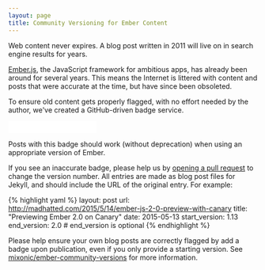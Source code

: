 ```yaml
---
layout: page
title: Community Versioning for Ember Content
---
```


Web content never expires. A blog post written in 2011 will live on in search
engine results for years.

[Ember.js](http://emberjs.com/), the JavaScript framework for ambitious apps, has already been
around for several years. This means the Internet is littered with content
and posts that were accurate at the time, but have since been obsoleted.

To ensure old content gets properly flagged, with no effort needed by the
author, we've created a GitHub-driven badge service.

<iframe width="178" height="24" style="border:0px" src="/ember-community-versions/2015/05/13/previewing-ember-2-0-on-canary.html"></iframe>

Posts with this badge should work (without deprecation) when using an appropriate
version of Ember.

If you see an inaccurate badge, please help us by
[opening a pull request](https://github.com/mixonic/ember-community-versions)
to change the version number. All entries are made as blog post files for
Jekyll, and should include the URL of the original entry. For example:

{% highlight yaml %}
layout: post
url: http://madhatted.com/2015/5/14/ember-js-2-0-preview-with-canary
title: "Previewing Ember 2.0 on Canary"
date: 2015-05-13
start_version: 1.13
end_version: 2.0 # end_version is optional
{% endhighlight %}

Please help ensure your own blog posts are correctly flagged by add a badge
upon publication, even if you only provide a starting version. See
[mixonic/ember-community-versions](https://github.com/mixonic/ember-community-versions)
for more information.

